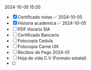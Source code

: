 2024-10-05 15:20

- [x] Certificado notas ✅ 2024-10-05
- [x] Historia academica ✅ 2024-10-05
- [ ] PDF Horario SIA
- [ ] Certificado Bancario
- [ ] Fotocopia Cedula
- [ ] Fotocopia Carné UN
- [ ] Recibos de Pago 2024-01
- [ ] Hoja de vida C.V (Formato estatal)
- [ ] 







